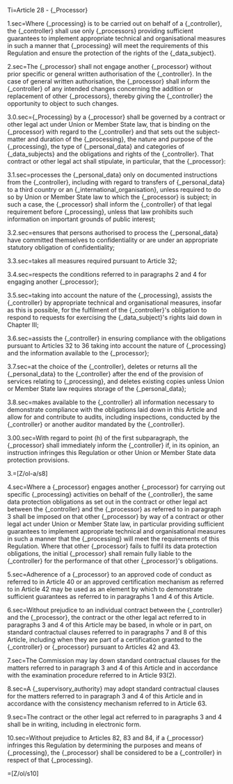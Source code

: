 Ti=Article 28 - {_Processor}

1.sec=Where {_processing} is to be carried out on behalf of a {_controller}, the {_controller} shall use only {_processors} providing sufficient guarantees to implement appropriate technical and organisational measures in such a manner that {_processing} will meet the requirements of this Regulation and ensure the protection of the rights of the {_data_subject}.

2.sec=The {_processor} shall not engage another {_processor} without prior specific or general written authorisation of the {_controller}. In the case of general written authorisation, the {_processor} shall inform the {_controller} of any intended changes concerning the addition or replacement of other {_processors}, thereby giving the {_controller} the opportunity to object to such changes.

3.0.sec={_Processing} by a {_processor} shall be governed by a contract or other legal act under Union or Member State law, that is binding on the {_processor} with regard to the {_controller} and that sets out the subject-matter and duration of the {_processing}, the nature and purpose of the {_processing}, the type of {_personal_data} and categories of {_data_subjects} and the obligations and rights of the {_controller}. That contract or other legal act shall stipulate, in particular, that the {_processor}:

3.1.sec=processes the {_personal_data} only on documented instructions from the {_controller}, including with regard to transfers of {_personal_data} to a third country or an {_international_organisation}, unless required to do so by Union or Member State law to which the {_processor} is subject; in such a case, the {_processor} shall inform the {_controller} of that legal requirement before {_processing}, unless that law prohibits such information on important grounds of public interest;

3.2.sec=ensures that persons authorised to process the {_personal_data} have committed themselves to confidentiality or are under an appropriate statutory obligation of confidentiality;

3.3.sec=takes all measures required pursuant to Article 32;

3.4.sec=respects the conditions referred to in paragraphs 2 and 4 for engaging another {_processor};

3.5.sec=taking into account the nature of the {_processing}, assists the {_controller} by appropriate technical and organisational measures, insofar as this is possible, for the fulfilment of the {_controller}'s obligation to respond to requests for exercising the {_data_subject}'s rights laid down in Chapter III;

3.6.sec=assists the {_controller} in ensuring compliance with the obligations pursuant to Articles 32 to 36 taking into account the nature of {_processing} and the information available to the {_processor};

3.7.sec=at the choice of the {_controller}, deletes or returns all the {_personal_data} to the {_controller} after the end of the provision of services relating to {_processing}, and deletes existing copies unless Union or Member State law requires storage of the {_personal_data};

3.8.sec=makes available to the {_controller} all information necessary to demonstrate compliance with the obligations laid down in this Article and allow for and contribute to audits, including inspections, conducted by the {_controller} or another auditor mandated by the {_controller}.

3.00.sec=With regard to point (h) of the first subparagraph, the {_processor} shall immediately inform the {_controller} if, in its opinion, an instruction infringes this Regulation or other Union or Member State data protection provisions.

3.=[Z/ol-a/s8]

4.sec=Where a {_processor} engages another {_processor} for carrying out specific {_processing} activities on behalf of the {_controller}, the same data protection obligations as set out in the contract or other legal act between the {_controller} and the {_processor} as referred to in paragraph 3 shall be imposed on that other {_processor} by way of a contract or other legal act under Union or Member State law, in particular providing sufficient guarantees to implement appropriate technical and organisational measures in such a manner that the {_processing} will meet the requirements of this Regulation. Where that other {_processor} fails to fulfil its data protection obligations, the initial {_processor} shall remain fully liable to the {_controller} for the performance of that other {_processor}'s obligations.

5.sec=Adherence of a {_processor} to an approved code of conduct as referred to in Article 40 or an approved certification mechanism as referred to in Article 42 may be used as an element by which to demonstrate sufficient guarantees as referred to in paragraphs 1 and 4 of this Article.

6.sec=Without prejudice to an individual contract between the {_controller} and the {_processor}, the contract or the other legal act referred to in paragraphs 3 and 4 of this Article may be based, in whole or in part, on standard contractual clauses referred to in paragraphs 7 and 8 of this Article, including when they are part of a certification granted to the {_controller} or {_processor} pursuant to Articles 42 and 43.

7.sec=The Commission may lay down standard contractual clauses for the matters referred to in paragraph 3 and 4 of this Article and in accordance with the examination procedure referred to in Article 93(2).

8.sec=A {_supervisory_authority} may adopt standard contractual clauses for the matters referred to in paragraph 3 and 4 of this Article and in accordance with the consistency mechanism referred to in Article 63.

9.sec=The contract or the other legal act referred to in paragraphs 3 and 4 shall be in writing, including in electronic form.

10.sec=Without prejudice to Articles 82, 83 and 84, if a {_processor} infringes this Regulation by determining the purposes and means of {_processing}, the {_processor} shall be considered to be a {_controller} in respect of that {_processing}.

=[Z/ol/s10]
